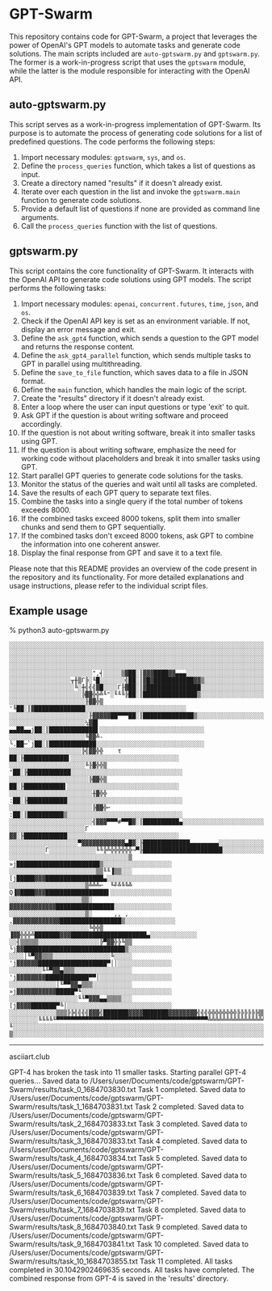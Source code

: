 # GPT-Swarm

This repository contains code for GPT-Swarm, a project that leverages the power of OpenAI's GPT models to automate tasks and generate code solutions. The main scripts included are `auto-gptswarm.py` and `gptswarm.py`. The former is a work-in-progress script that uses the `gptswarm` module, while the latter is the module responsible for interacting with the OpenAI API.

## auto-gptswarm.py

This script serves as a work-in-progress implementation of GPT-Swarm. Its purpose is to automate the process of generating code solutions for a list of predefined questions. The code performs the following steps:

1. Import necessary modules: `gptswarm`, `sys`, and `os`.
2. Define the `process_queries` function, which takes a list of questions as input.
3. Create a directory named "results" if it doesn't already exist.
4. Iterate over each question in the list and invoke the `gptswarm.main` function to generate code solutions.
5. Provide a default list of questions if none are provided as command line arguments.
6. Call the `process_queries` function with the list of questions.

## gptswarm.py

This script contains the core functionality of GPT-Swarm. It interacts with the OpenAI API to generate code solutions using GPT models. The script performs the following tasks:

1. Import necessary modules: `openai`, `concurrent.futures`, `time`, `json`, and `os`.
2. Check if the OpenAI API key is set as an environment variable. If not, display an error message and exit.
3. Define the `ask_gpt4` function, which sends a question to the GPT model and returns the response content.
4. Define the `ask_gpt4_parallel` function, which sends multiple tasks to GPT in parallel using multithreading.
5. Define the `save_to_file` function, which saves data to a file in JSON format.
6. Define the `main` function, which handles the main logic of the script.
7. Create the "results" directory if it doesn't already exist.
8. Enter a loop where the user can input questions or type 'exit' to quit.
9. Ask GPT if the question is about writing software and proceed accordingly.
10. If the question is not about writing software, break it into smaller tasks using GPT.
11. If the question is about writing software, emphasize the need for working code without placeholders and break it into smaller tasks using GPT.
12. Start parallel GPT queries to generate code solutions for the tasks.
13. Monitor the status of the queries and wait until all tasks are completed.
14. Save the results of each GPT query to separate text files.
15. Combine the tasks into a single query if the total number of tokens exceeds 8000.
16. If the combined tasks exceed 8000 tokens, split them into smaller chunks and send them to GPT sequentially.
17. If the combined tasks don't exceed 8000 tokens, ask GPT to combine the information into one coherent answer.
18. Display the final response from GPT and save it to a text file.

Please note that this README provides an overview of the code present in the repository and its functionality. For more detailed explanations and usage instructions, please refer to the individual script files.

## Example usage

 % python3 auto-gptswarm.py

    ░░░░░░░░░░░░░░░░░░░░░░░░░░░░░░░░░░░░░░░░░░░░░░░░░░░░░░░░░░░░░░░░░░░░░░░░░░░░░░░░
    ░░░░░░░░░░░░░░░░░░░░░░░░░░░░░░░░░░░░░░░░░░░░░░░░░░░░░░░░░░░░░░░░░░░░░░░░░░░░░░░░
    ░░░░░░░░░░░░░░░░░░░░░░░░░░░░░░░░░░░░░░░░░░░░░░░░░░░░░░░░░░░░░░░░░░░░░░░░░░░░░░░░
    ░░░░░░░░░░░░░░░░░░░░░░░░░░░░░░░░░░░░░░░░░░░░░░░░░░░░░░░░░░░░░░░░░░░░░░░░░░░░░░░░
    ░░░░░░░░░░░░░░░░░░░░░░░",╡░░░░░▒▓██░║▓▓▓████▓▓▄▄▄░░░░░░░░░░░░░░░░░░░░░░░░░░░░░░░
    ░░░░░░░░░░░░░░░░░╥╫▒Γ╠░╙█░░░░░░░╣██░║▓█▓███████████▓▓▒░░░░░░░░░░░░░░░░░░░░░░░░░░
    ░░░░░░░░░░░░░░░░░░╚░╫╣╣╣▓█░░░░Γ╟▓██░║▓███████████████░░░░░░░░░░░░░░░░░░░░░░░░░░░
    ░░░░░░░░░░░░░░░░░░░░╠▓▓╬╬╩╙"░╙╙╚╟██░║███████████████▒░░░░░░░░░░░░░░░░░░░░░░░░░░░
    ░░░░░░░░░░░░░░░░░░░░░╟▓▓╬▒     '╚██░║▓██████████████░░░░░░░░░░░░░░░░░░░░░░░░░░░░
    ░░░░░░░░░░░░░░░░░░░░░░╟▓▓▓▓▓██▀▀▀██░║██████████████▒░░░░░░░░░░░░░░░░░░░░░░░░░░░░
    ░░░░░░░░░░░░░░░░░░░░░¼▓█▌ ▄▄██▄▄j██░║█████████████▌░░░░░░░░░░░░░░░░░░░░░░░░░░░░░
    ░░░░░░░░░░░░░░░░░░░░░╚▓▓╩-└.██─`j██░║█████████████░░░░░░░░░░░░░░░░░░░░░░░░░░░░░░
    ░░░░░░░░░░░░░░░░░░░░╠╣▓▓╬╬    τ  ██░╟████████████▌░░░░░░░░░░░░░░░░░░░░░░░░░░░░░░
    ░░░░░░░░░░░░░░░░░░░░░╚╟▓╬╬▒     "██░╟████████████░░░░░░░░░░░░░░░░░░░░░░░░░░░░░░░
    ░░░░░░░░░░░░░░░░░░░░░░╠▓▓╬▒      ██░╟███████████▌░░░░░░░░░░░░░░░░░░░░░░░░░░░░░░░
    ░░░░░░░░░░░░░░░░░░░░░░░╫▓╬╬     :██░╟███████████░░░░░░░░░░░░░░░░░░░░░░░░░░░░░░░░
    ░░░░░░░░░░░░░░░░░░░░░░░╠▓▓╬⌐    :██░║██████████▒░░░░░░░░░░░░░░░░░░░░░░░░░░░░░░░░
    ░░░░░░░░░░░░░░░░░░░░░░░╣▓▓▓▀▀▀#▀▀█▓░║██████████▄░░░░░░░░░░░░░░░░░░░░░░░░░░░░░░░░
    ░░░░░░░░░░░░░░░░░░░░░Γ           ▓▓░╟████████████░░░░░░░░░░░░░░░░░░░░░░░░░░░░░░░
    ░░░░░░░░░░░░░░░░░░░▀▓▓▓▓▓▓▓▓▓▓▓▓▄█▓░╟█████████████▄▄▄▄▄▄▄▄░░░░░░░░░░░░░░░░░░░░░░
    ░░░░░░░░░░Γ░░░░░░░░░░░░░╚╚╠╩╬╬╬╬╬╬¬▀╟██████████████████████░░░░░░░░░░░░░░░░░░░░░
    ░░░░░░░░░░░░░░░░░░░░░░░░░░░░░░░░░▒ »j███████████████████████▒░░░░░░░░░░░░░░░░░░░
    ░░░░░░░░░░░░░░░░░░░░░░░░▒▒╙╙▐▒▒░░░ [j█████▓▓▓████████████████▄░░░░░░░░░░░░░░░░░░
    ░░░░░░░░░░░░░░░░░░░░░▒╩╩╩⌐  ╙╝╩╚╚╩ Q▐▓████▓▓▓█████████████████▌░░░░░░░░░░░░░░░░░
    ░░░░░░░░░░░░░░░░░░░░▒▒░            ▓▓▓▓▓▓▓▓▓▓▓▓▓████████████████░░░░░░░░░░░░░░░░
    ░░░░░░░░░░░░░░░░░░░░░▒░      ,, , ,▓▓▓▓▓▓▓▓▓▓▓▓▓█████████████████▒░░░░░░░░░░░░░░
    ░░░░░░░░░░░░░░░░░░░░░░╚╬╬▒  ▐▓▓╬╬╬╩███████▓▓▓█████████████████████▄░░░░░░░░░░░░░
    ░░╢▒▒▒▒▒░░░░░░░░░░░░░░░░░╠▀▓▓╬╠╚▒▒ └j▓▓████████████████████████████▒░░░░░░░░░░░░
    ░░░░│╙▀▓▓▒▒▒░░░░░░░░░░░░░░░░╚░░░░░ 'j▓▓▓▓▓▓███████████████████▀││░░░░░░░░░░░░░░░
    ░░░░░░░░░╚╙▀▓▓▄▒▒▒░░░░░░░░░░░░░░░░ 'j▓▓▓▓▓▓▓▓████████████▀▀│░░░░░░░░░░░░░░░░░░░░
    ░░░░░░░░░░░░░│╙▀▀▓▓▄▒▒▒░░░░░░░░░░░ »j▓▓▓▓▓▓▓▓▓▓▓█████▀╙░░░░░░░░░░░░░░░░░░░░░░░░░
    ░░░░░░░░░░░░░░░░░░░╙╙▀▓▓▓▄▄▒▒▒▒░░░ [j▓▓▓▓███████▀╚│░░░░░░░░░░░░░░░░░░░░░░░░░░░░░
    ░░░░░░░░░░░░░▒▒▒╠╠╣╣╣╣▓▓▓╣███████▓▓▓▓███████▓▓▓▓▓▓▓▓╣╣╣╬╬╬╬╬╬╬╬╠╠╠╠╠╠▒▒▒▒▒▒▒▒░░░
    ░░░░░░░░╚╚╚╚╙▀▀▀▀▀▀▀▀▀▀▀▀▀▀▀▀▀▀▀▀▀▀▀▀▀▀▀▀▀▀▀▀▀▀▀▀▀▀▀▀▀▀╩╩╩╩╩╩╩╩╩╩╩╩╩╩╩╩╚╚╚▒▒▒▒░░
    ╙░░░░░░░░░░░░░░░░░░░░░░░░░░░░░░░░░░░░░░░░░░░░░░░░░░░░░░░░░░░░░░░░░░░░░░░░░░░░░░░
    ▒░░░░░░░░░░░░░░░░░░░░░░░░░░░░░░░░░░░░░░░░░░░░░░░░░░░░░░░░░░░░░░░░░░░░░░░░░░░░░░░
    
---
asciiart.club                                                                       

GPT-4 has broken the task into 11 smaller tasks.
Starting parallel GPT-4 queries...
Saved data to /Users/user/Documents/code/gptswarm/GPT-Swarm/results/task_0_1684703830.txt
Task 1 completed.
Saved data to /Users/user/Documents/code/gptswarm/GPT-Swarm/results/task_1_1684703831.txt
Task 2 completed.
Saved data to /Users/user/Documents/code/gptswarm/GPT-Swarm/results/task_2_1684703833.txt
Task 3 completed.
Saved data to /Users/user/Documents/code/gptswarm/GPT-Swarm/results/task_3_1684703833.txt
Task 4 completed.
Saved data to /Users/user/Documents/code/gptswarm/GPT-Swarm/results/task_4_1684703834.txt
Task 5 completed.
Saved data to /Users/user/Documents/code/gptswarm/GPT-Swarm/results/task_5_1684703836.txt
Task 6 completed.
Saved data to /Users/user/Documents/code/gptswarm/GPT-Swarm/results/task_6_1684703839.txt
Task 7 completed.
Saved data to /Users/user/Documents/code/gptswarm/GPT-Swarm/results/task_7_1684703839.txt
Task 8 completed.
Saved data to /Users/user/Documents/code/gptswarm/GPT-Swarm/results/task_8_1684703840.txt
Task 9 completed.
Saved data to /Users/user/Documents/code/gptswarm/GPT-Swarm/results/task_9_1684703841.txt
Task 10 completed.
Saved data to /Users/user/Documents/code/gptswarm/GPT-Swarm/results/task_10_1684703855.txt
Task 11 completed.
All tasks completed in 30.1042902469635 seconds.
All tasks have completed. The combined response from GPT-4 is saved in the 'results' directory.
